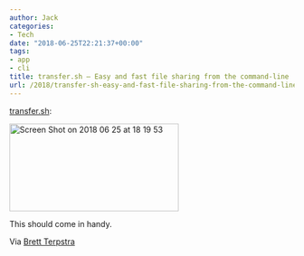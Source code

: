 ```yaml
---
author: Jack
categories:
- Tech
date: "2018-06-25T22:21:37+00:00"
tags:
- app
- cli
title: transfer.sh – Easy and fast file sharing from the command-line
url: /2018/transfer-sh-easy-and-fast-file-sharing-from-the-command-line/
---
```

[transfer.sh][1]:

<img src="/img/2018/06/Screen-Shot-on-2018-06-25-at-181953.png" alt="Screen Shot on 2018 06 25 at 18 19 53" title="Screen Shot on 2018-06-25 at 18:19:53.png" border="0" width="299" height="155" />

This should come in handy.

Via [Brett Terpstra][2]

 [1]: https://transfer.sh/
 [2]: http://brettterpstra.com